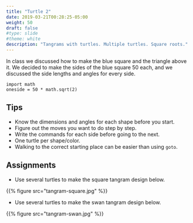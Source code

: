 ```yaml
---
title: "Turtle 2"
date: 2019-03-21T00:28:25-05:00
weight: 50
draft: false
#type: slide
#theme: white
description: "Tangrams with turtles. Multiple turtles. Square roots."
---
```


In class we discussed how to make the blue square and the triangle
above it. We decided to make the sides of the blue square 50 each, and
we discussed the side lengths and angles for every side.

    import math
    oneside = 50 * math.sqrt(2) 

## Tips

* Know the dimensions and angles for each shape before you start.
* Figure out the moves you want to do step by step. 
* Write the commands for each side before going to the next.
* One turtle per shape/color.
* Walking to the correct starting place can be easier than using
  `goto`.

## Assignments

* Use several turtles to make the square tangram design below.

{{% figure src="tangram-square.jpg" %}}

* Use several turtles to make the swan tangram design below.

{{% figure src="tangram-swan.jpg" %}}

